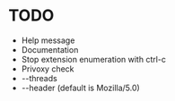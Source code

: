 # TODO

* Help message
* Documentation
* Stop extension enumeration with ctrl-c
* Privoxy check
* --threads
* --header (default is Mozilla/5.0)
